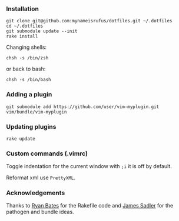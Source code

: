 ### Installation

    git clone git@github.com:mynameisrufus/dotfiles.git ~/.dotfiles
    cd ~/.dotfiles
    git submodule update --init
    rake install

Changing shells:

    chsh -s /bin/zsh

or back to bash:

    chsh -s /bin/bash

### Adding a plugin

    git submodule add https://github.com/user/vim-myplugin.git vim/bundle/vim-myplugin

### Updating plugins

    rake update

### Custom commands (.vimrc)

Toggle indentation for the current window with `;i` it is off by
default.

Reformat xml use `PrettyXML`.

### Acknowledgements

Thanks to [Ryan Bates]( http://github.com/ryanb/dotfiles) for the Rakefile code and [James Sadler](http://github.com/freshtonic/dotfiles) for the pathogen and bundle ideas.
